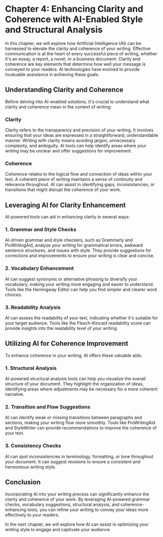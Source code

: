 Chapter 4: Enhancing Clarity and Coherence with AI-Enabled Style and Structural Analysis
========================================================================================

In this chapter, we will explore how Artificial Intelligence (AI) can be harnessed to elevate the clarity and coherence of your writing. Effective communication is at the heart of every successful piece of writing, whether it's an essay, a report, a novel, or a business document. Clarity and coherence are key elements that determine how well your message is conveyed to your readers. AI technologies have evolved to provide invaluable assistance in achieving these goals.

Understanding Clarity and Coherence
-----------------------------------

Before delving into AI-enabled solutions, it's crucial to understand what clarity and coherence mean in the context of writing:

### Clarity

Clarity refers to the transparency and precision of your writing. It involves ensuring that your ideas are expressed in a straightforward, understandable manner. Writing with clarity means avoiding jargon, unnecessary complexity, and ambiguity. AI tools can help identify areas where your writing may be unclear and offer suggestions for improvement.

### Coherence

Coherence relates to the logical flow and connection of ideas within your text. A coherent piece of writing maintains a sense of continuity and relevance throughout. AI can assist in identifying gaps, inconsistencies, or transitions that might disrupt the coherence of your work.

Leveraging AI for Clarity Enhancement
-------------------------------------

AI-powered tools can aid in enhancing clarity in several ways:

### 1. Grammar and Style Checks

AI-driven grammar and style checkers, such as Grammarly and ProWritingAid, analyze your writing for grammatical errors, awkward sentence structures, and issues with style. They provide suggestions for corrections and improvements to ensure your writing is clear and concise.

### 2. Vocabulary Enhancement

AI can suggest synonyms or alternative phrasing to diversify your vocabulary, making your writing more engaging and easier to understand. Tools like the Hemingway Editor can help you find simpler and clearer word choices.

### 3. Readability Analysis

AI can assess the readability of your text, indicating whether it's suitable for your target audience. Tools like the Flesch-Kincaid readability score can provide insights into the readability level of your writing.

Utilizing AI for Coherence Improvement
--------------------------------------

To enhance coherence in your writing, AI offers these valuable aids:

### 1. Structural Analysis

AI-powered structural analysis tools can help you visualize the overall structure of your document. They highlight the organization of ideas, identifying areas where adjustments may be necessary for a more coherent narrative.

### 2. Transition and Flow Suggestions

AI can identify weak or missing transitions between paragraphs and sections, making your writing flow more smoothly. Tools like ProWritingAid and StyleWriter can provide recommendations to improve the coherence of your text.

### 3. Consistency Checks

AI can spot inconsistencies in terminology, formatting, or tone throughout your document. It can suggest revisions to ensure a consistent and harmonious writing style.

Conclusion
----------

Incorporating AI into your writing process can significantly enhance the clarity and coherence of your work. By leveraging AI-powered grammar checks, vocabulary suggestions, structural analysis, and coherence-enhancing tools, you can refine your writing to convey your ideas more effectively to your readers.

In the next chapter, we will explore how AI can assist in optimizing your writing style to engage and captivate your audience.
